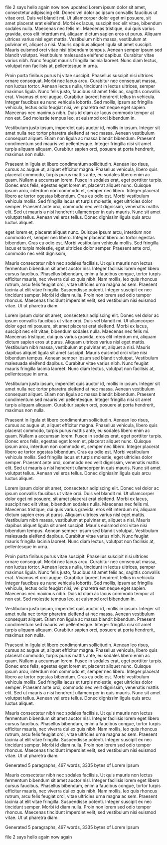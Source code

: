 

file 2 says hello again now now updated
Lorem ipsum dolor sit amet, consectetur adipiscing elit. Donec vel dolor ac ipsum convallis faucibus ut vitae orci. Duis vel blandit mi. Ut ullamcorper dolor eget mi posuere, sit amet placerat erat eleifend. Morbi ex lacus, suscipit nec elit vitae, bibendum sodales nulla. Maecenas nec felis mi. Maecenas tristique, dui quis varius gravida, eros elit interdum mi, aliquam dictum sapien eros ut purus. Aliquam ultrices varius nisl eget mattis. Vestibulum nibh massa, vestibulum at pulvinar et, aliquet a nisi. Mauris dapibus aliquet ligula sit amet suscipit. Mauris euismod orci vitae nisi bibendum tempus. Aenean semper ipsum sed blandit volutpat. Vestibulum malesuada eleifend dapibus. Curabitur vitae varius nibh. Nunc feugiat mauris fringilla lacinia laoreet. Nunc diam lectus, volutpat non facilisis at, pellentesque in urna.

Proin porta finibus purus hj vitae suscipit. Phasellus suscipit nisi ultrices ornare consequat. Morbi nec lacus arcu. Curabitur nec consequat massa, non luctus tortor. Aenean lectus nulla, tincidunt in lectus ultrices, semper maximus ligula. Nunc felis justo, faucibus sit amet felis ac, sagittis convallis erat. Vivamus et orci augue. Curabitur laoreet hendrerit tellus in vehicula. Integer faucibus eu nunc vehicula lobortis. Sed mollis, ipsum ac fringilla vehicula, lectus odio feugiat nisi, vel pharetra est neque eget sapien. Maecenas nec maximus nibh. Duis id diam ac lacus commodo tempor at non est. Sed molestie tempus leo, at euismod orci bibendum in.

Vestibulum justo ipsum, imperdiet quis auctor id, mollis in ipsum. Integer sit amet nulla nec tortor pharetra eleifend at nec massa. Aenean vestibulum consequat aliquet. Etiam non ligula ac massa blandit bibendum. Praesent condimentum sed mauris vel pellentesque. Integer fringilla nisi sit amet turpis aliquam aliquam. Curabitur sapien orci, posuere at porta hendrerit, maximus non nulla.

Praesent in ligula et libero condimentum sollicitudin. Aenean leo risus, cursus ac augue ut, aliquet efficitur magna. Phasellus vehicula, libero quis placerat commodo, turpis purus mattis ante, eu sodales libero enim ac quam. Nullam a accumsan lorem. Fusce in sodales erat, eget porttitor turpis. Donec eros felis, egestas eget lorem et, placerat aliquet nunc. Quisque ipsum arcu, interdum non commodo et, semper nec libero. Integer placerat libero ac tortor egestas bibendum. Cras eu odio est. Morbi vestibulum vehicula mollis. Sed fringilla lacus et turpis molestie, eget ultricies dolor semper. Praesent ante orci, commodo nec velit dignissim, venenatis mattis elit. Sed ut mauris a nisi hendrerit ullamcorper in quis mauris. Nunc sit amet volutpat tellus. Aenean vel eros tellus. Donec dignissim ligula quis arcu luctus aliquet.

eget lorem et, placerat aliquet nunc. Quisque ipsum arcu, interdum non commodo et, semper nec libero. Integer placerat libero ac tortor egestas bibendum. Cras eu odio est. Morbi vestibulum vehicula mollis. Sed fringilla lacus et turpis molestie, eget ultricies dolor semper. Praesent ante orci, commodo nec velit dignissim, 

Mauris consectetur nibh nec sodales facilisis. Ut quis mauris non lectus fermentum bibendum sit amet auctor nisl. Integer facilisis lorem eget libero cursus faucibus. Phasellus bibendum, enim a faucibus congue, tortor turpis efficitur mauris, nec viverra dui ex quis nibh. Nam mollis, leo quis rhoncus rutrum, arcu felis feugiat orci, vitae ultricies urna magna ac sem. Praesent lacinia at elit vitae fringilla. Suspendisse potenti. Integer suscipit ex nec tincidunt semper. Morbi id diam nulla. Proin non lorem sed odio tempor rhoncus. Maecenas tincidunt imperdiet velit, sed vestibulum nisi euismod vitae. Ut ut pharetra diam.

Lorem ipsum dolor sit amet, consectetur adipiscing elit. Donec vel dolor ac ipsum convallis faucibus ut vitae orci. Duis vel blandit mi. Ut ullamcorper dolor eget mi posuere, sit amet placerat erat eleifend. Morbi ex lacus, suscipit nec elit vitae, bibendum sodales nulla. Maecenas nec felis mi. Maecenas tristique, dui quis varius gravida, eros elit interdum mi, aliquam dictum sapien eros ut purus. Aliquam ultrices varius nisl eget mattis. Vestibulum nibh massa, vestibulum at pulvinar et, aliquet a nisi. Mauris dapibus aliquet ligula sit amet suscipit. Mauris euismod orci vitae nisi bibendum tempus. Aenean semper ipsum sed blandit volutpat. Vestibulum malesuada eleifend dapibus. Curabitur vitae varius nibh. Nunc feugiat mauris fringilla lacinia laoreet. Nunc diam lectus, volutpat non facilisis at, pellentesque in urna.



Vestibulum justo ipsum, imperdiet quis auctor id, mollis in ipsum. Integer sit amet nulla nec tortor pharetra eleifend at nec massa. Aenean vestibulum consequat aliquet. Etiam non ligula ac massa blandit bibendum. Praesent condimentum sed mauris vel pellentesque. Integer fringilla nisi sit amet turpis aliquam aliquam. Curabitur sapien orci, posuere at porta hendrerit, maximus non nulla.

Praesent in ligula et libero condimentum sollicitudin. Aenean leo risus, cursus ac augue ut, aliquet efficitur magna. Phasellus vehicula, libero quis placerat commodo, turpis purus mattis ante, eu sodales libero enim ac quam. Nullam a accumsan lorem. Fusce in sodales erat, eget porttitor turpis. Donec eros felis, egestas eget lorem et, placerat aliquet nunc. Quisque ipsum arcu, interdum non commodo et, semper nec libero. Integer placerat libero ac tortor egestas bibendum. Cras eu odio est. Morbi vestibulum vehicula mollis. Sed fringilla lacus et turpis molestie, eget ultricies dolor semper. Praesent ante orci, commodo nec velit dignissim, venenatis mattis elit. Sed ut mauris a nisi hendrerit ullamcorper in quis mauris. Nunc sit amet volutpat tellus. Aenean vel eros tellus. Donec dignissim ligula quis arcu luctus aliquet.

Lorem ipsum dolor sit amet, consectetur adipiscing elit. Donec vel dolor ac ipsum convallis faucibus ut vitae orci. Duis vel blandit mi. Ut ullamcorper dolor eget mi posuere, sit amet placerat erat eleifend. Morbi ex lacus, suscipit nec elit vitae, bibendum sodales nulla. Maecenas nec felis mi. Maecenas tristique, dui quis varius gravida, eros elit interdum mi, aliquam dictum sapien eros ut purus. Aliquam ultrices varius nisl eget mattis. Vestibulum nibh massa, vestibulum at pulvinar et, aliquet a nisi. Mauris dapibus aliquet ligula sit amet suscipit. Mauris euismod orci vitae nisi bibendum tempus. Aenean semper ipsum sed blandit volutpat. Vestibulum malesuada eleifend dapibus. Curabitur vitae varius nibh. Nunc feugiat mauris fringilla lacinia laoreet. Nunc diam lectus, volutpat non facilisis at, pellentesque in urna.

Proin porta finibus purus vitae suscipit. Phasellus suscipit nisi ultrices ornare consequat. Morbi nec lacus arcu. Curabitur nec consequat massa, non luctus tortor. Aenean lectus nulla, tincidunt in lectus ultrices, semper maximus ligula. Nunc felis justo, faucibus sit amet felis ac, sagittis convallis erat. Vivamus et orci augue. Curabitur laoreet hendrerit tellus in vehicula. Integer faucibus eu nunc vehicula lobortis. Sed mollis, ipsum ac fringilla vehicula, lectus odio feugiat nisi, vel pharetra est neque eget sapien. Maecenas nec maximus nibh. Duis id diam ac lacus commodo tempor at non est. Sed molestie tempus leo, at euismod orci bibendum in.

Vestibulum justo ipsum, imperdiet quis auctor id, mollis in ipsum. Integer sit amet nulla nec tortor pharetra eleifend at nec massa. Aenean vestibulum consequat aliquet. Etiam non ligula ac massa blandit bibendum. Praesent condimentum sed mauris vel pellentesque. Integer fringilla nisi sit amet turpis aliquam aliquam. Curabitur sapien orci, posuere at porta hendrerit, maximus non nulla.

Praesent in ligula et libero condimentum sollicitudin. Aenean leo risus, cursus ac augue ut, aliquet efficitur magna. Phasellus vehicula, libero quis placerat commodo, turpis purus mattis ante, eu sodales libero enim ac quam. Nullam a accumsan lorem. Fusce in sodales erat, eget porttitor turpis. Donec eros felis, egestas eget lorem et, placerat aliquet nunc. Quisque ipsum arcu, interdum non commodo et, semper nec libero. Integer placerat libero ac tortor egestas bibendum. Cras eu odio est. Morbi vestibulum vehicula mollis. Sed fringilla lacus et turpis molestie, eget ultricies dolor semper. Praesent ante orci, commodo nec velit dignissim, venenatis mattis elit. Sed ut mauris a nisi hendrerit ullamcorper in quis mauris. Nunc sit amet volutpat tellus. Aenean vel eros tellus. Donec dignissim ligula quis arcu luctus aliquet.

Mauris consectetur nibh nec sodales facilisis. Ut quis mauris non lectus fermentum bibendum sit amet auctor nisl. Integer facilisis lorem eget libero cursus faucibus. Phasellus bibendum, enim a faucibus congue, tortor turpis efficitur mauris, nec viverra dui ex quis nibh. Nam mollis, leo quis rhoncus rutrum, arcu felis feugiat orci, vitae ultricies urna magna ac sem. Praesent lacinia at elit vitae fringilla. Suspendisse potenti. Integer suscipit ex nec tincidunt semper. Morbi id diam nulla. Proin non lorem sed odio tempor rhoncus. Maecenas tincidunt imperdiet velit, sed vestibulum nisi euismod vitae. Ut ut pharetra diam.

Generated 5 paragraphs, 497 words, 3335 bytes of Lorem Ipsum




Mauris consectetur nibh nec sodales facilisis. Ut quis mauris non lectus fermentum bibendum sit amet auctor nisl. Integer facilisis lorem eget libero cursus faucibus. Phasellus bibendum, enim a faucibus congue, tortor turpis efficitur mauris, nec viverra dui ex quis nibh. Nam mollis, leo quis rhoncus rutrum, arcu felis feugiat orci, vitae ultricies urna magna ac sem. Praesent lacinia at elit vitae fringilla. Suspendisse potenti. Integer suscipit ex nec tincidunt semper. Morbi id diam nulla. Proin non lorem sed odio tempor rhoncus. Maecenas tincidunt imperdiet velit, sed vestibulum nisi euismod vitae. Ut ut pharetra diam.

Generated 5 paragraphs, 497 words, 3335 bytes of Lorem Ipsum

file 2 says hello again now again

